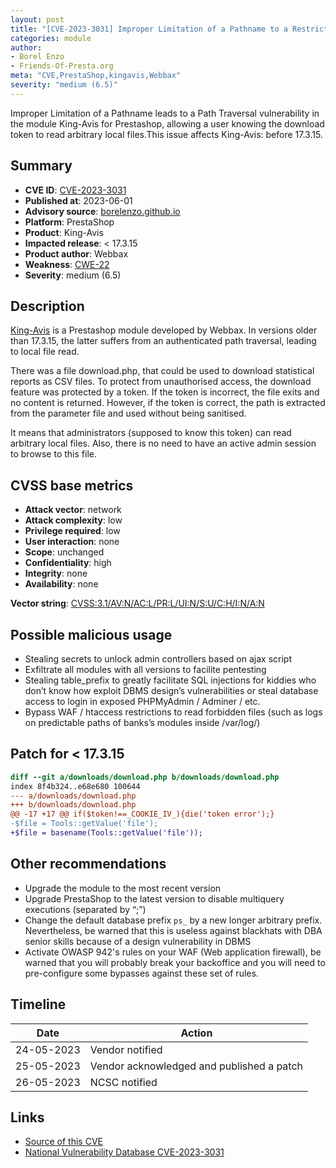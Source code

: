 ```yaml
---
layout: post
title: "[CVE-2023-3031] Improper Limitation of a Pathname to a Restricted Directory in Webbax - King-Avis module for PrestaShop"
categories: module
author:
- Borel Enzo
- Friends-Of-Presta.org
meta: "CVE,PrestaShop,kingavis,Webbax"
severity: "medium (6.5)"
---
```


Improper Limitation of a Pathname leads to a Path Traversal vulnerability in the module King-Avis for Prestashop, allowing a user knowing the download token to read arbitrary local files.This issue affects King-Avis: before 17.3.15. 

## Summary

* **CVE ID**: [CVE-2023-3031](https://cve.mitre.org/cgi-bin/cvename.cgi?name=CVE-2023-3031)
* **Published at**: 2023-06-01 
* **Advisory source**: [borelenzo.github.io](https://borelenzo.github.io/stuff/2023/06/01/cve-2023-3031.html)
* **Platform**: PrestaShop
* **Product**: King-Avis
* **Impacted release**: < 17.3.15
* **Product author**: Webbax
* **Weakness**: [CWE-22](https://cwe.mitre.org/data/definitions/22.html)
* **Severity**: medium (6.5)

## Description

[King-Avis](https://shop.webbax.ch/modules-utilitaire/161-module-prestashop-king-avis.html) is a Prestashop module developed by Webbax. In versions older than 17.3.15, the latter suffers from an authenticated path traversal, leading to local file read.

There was a file download.php, that could be used to download statistical reports as CSV files. To protect from unauthorised access, the download feature was protected by a token.
If the token is incorrect, the file exits and no content is returned. However, if the token is correct, the path is extracted from the parameter file and used without being sanitised.

It means that administrators (supposed to know this token) can read arbitrary local files. Also, there is no need to have an active admin session to browse to this file.

## CVSS base metrics

* **Attack vector**: network
* **Attack complexity**: low
* **Privilege required**: low
* **User interaction**: none
* **Scope**: unchanged
* **Confidentiality**: high
* **Integrity**: none
* **Availability**: none

**Vector string**: [CVSS:3.1/AV:N/AC:L/PR:L/UI:N/S:U/C:H/I:N/A:N](https://nvd.nist.gov/vuln-metrics/cvss/v3-calculator?vector=AV:N/AC:L/PR:L/UI:N/S:U/C:H/I:N/A:N)

## Possible malicious usage

* Stealing secrets to unlock admin controllers based on ajax script
* Exfiltrate all modules with all versions to facilite pentesting
* Stealing table_prefix to greatly facilitate SQL injections for kiddies who don’t know how exploit DBMS design’s vulnerabilities or steal database access to login in exposed PHPMyAdmin / Adminer / etc.
* Bypass WAF / htaccess restrictions to read forbidden files (such as logs on predictable paths of banks’s modules inside /var/log/)

## Patch for < 17.3.15

```diff
diff --git a/downloads/download.php b/downloads/download.php
index 8f4b324..e68e680 100644
--- a/downloads/download.php
+++ b/downloads/download.php
@@ -17 +17 @@ if($token!==_COOKIE_IV_){die('token error');}
-$file = Tools::getValue('file');
+$file = basename(Tools::getValue('file'));
```

## Other recommendations

* Upgrade the module to the most recent version
* Upgrade PrestaShop to the latest version to disable multiquery executions (separated by “;”)
* Change the default database prefix `ps_` by a new longer arbitrary prefix. Nevertheless, be warned that this is useless against blackhats with DBA senior skills because of a design vulnerability in DBMS
* Activate OWASP 942's rules on your WAF (Web application firewall), be warned that you will probably break your backoffice and you will need to pre-configure some bypasses against these set of rules.

## Timeline

| Date | Action |
| -- | -- |
| 24-05-2023 | Vendor notified |
| 25-05-2023 | Vendor acknowledged and published a patch |
| 26-05-2023 | NCSC notified |

## Links

* [Source of this CVE](https://borelenzo.github.io/stuff/2023/06/01/cve-2023-3031.html)
* [National Vulnerability Database CVE-2023-3031](https://nvd.nist.gov/vuln/detail/CVE-2023-3031)
